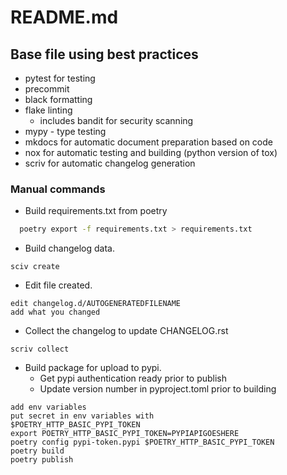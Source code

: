 # README.md

## Base file using best practices
- pytest for testing
- precommit
- black formatting
- flake linting
  - includes bandit for security scanning
- mypy - type testing
- mkdocs for automatic document preparation based on code
- nox for automatic testing and building (python version of tox)
- scriv for automatic changelog generation

### Manual commands 
- Build requirements.txt from poetry

```bash
  poetry export -f requirements.txt > requirements.txt
```
- Build changelog data.
```
sciv create
```
- Edit file created.
```
edit changelog.d/AUTOGENERATEDFILENAME
add what you changed
```
- Collect the changelog to update CHANGELOG.rst
```
scriv collect

```

- Build package for upload to pypi.
  - Get pypi authentication ready prior to publish
  - Update version number in pyproject.toml prior to building
```
add env variables
put secret in env variables with
$POETRY_HTTP_BASIC_PYPI_TOKEN
export POETRY_HTTP_BASIC_PYPI_TOKEN=PYPIAPIGOESHERE
poetry config pypi-token.pypi $POETRY_HTTP_BASIC_PYPI_TOKEN
poetry build
poetry publish
```